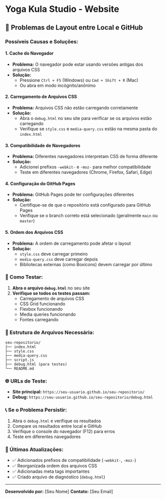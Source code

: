 # Yoga Kula Studio - Website

## 🚨 Problemas de Layout entre Local e GitHub

### Possíveis Causas e Soluções:

#### 1. **Cache do Navegador**

- **Problema:** O navegador pode estar usando versões antigas dos arquivos CSS
- **Solução:**
  - Pressione `Ctrl + F5` (Windows) ou `Cmd + Shift + R` (Mac)
  - Ou abra em modo incógnito/anônimo

#### 2. **Carregamento de Arquivos CSS**

- **Problema:** Arquivos CSS não estão carregando corretamente
- **Solução:**
  - Abra o `debug.html` no seu site para verificar se os arquivos estão carregando
  - Verifique se `style.css` e `media-query.css` estão na mesma pasta do `index.html`

#### 3. **Compatibilidade de Navegadores**

- **Problema:** Diferentes navegadores interpretam CSS de forma diferente
- **Solução:**
  - Adicionei prefixos `-webkit-` e `-moz-` para melhor compatibilidade
  - Teste em diferentes navegadores (Chrome, Firefox, Safari, Edge)

#### 4. **Configuração do GitHub Pages**

- **Problema:** GitHub Pages pode ter configurações diferentes
- **Solução:**
  - Certifique-se de que o repositório está configurado para GitHub Pages
  - Verifique se o branch correto está selecionado (geralmente `main` ou `master`)

#### 5. **Ordem dos Arquivos CSS**

- **Problema:** A ordem de carregamento pode afetar o layout
- **Solução:**
  - `style.css` deve carregar primeiro
  - `media-query.css` deve carregar depois
  - Bibliotecas externas (como Boxicons) devem carregar por último

### 🔧 Como Testar:

1. **Abra o arquivo `debug.html`** no seu site
2. **Verifique se todos os testes passam:**
   - Carregamento de arquivos CSS
   - CSS Grid funcionando
   - Flexbox funcionando
   - Media queries funcionando
   - Fontes carregando

### 📁 Estrutura de Arquivos Necessária:

```
seu-repositorio/
├── index.html
├── style.css
├── media-query.css
├── script.js
├── debug.html (para testes)
└── README.md
```

### 🌐 URLs de Teste:

- **Site principal:** `https://seu-usuario.github.io/seu-repositorio/`
- **Debug:** `https://seu-usuario.github.io/seu-repositorio/debug.html`

### 📞 Se o Problema Persistir:

1. Abra o `debug.html` e verifique os resultados
2. Compare os resultados entre local e GitHub
3. Verifique o console do navegador (F12) para erros
4. Teste em diferentes navegadores

### 🔄 Últimas Atualizações:

- ✅ Adicionados prefixos de compatibilidade (`-webkit-`, `-moz-`)
- ✅ Reorganizada ordem dos arquivos CSS
- ✅ Adicionadas meta tags importantes
- ✅ Criado arquivo de diagnóstico (`debug.html`)

---

**Desenvolvido por:** [Seu Nome]
**Contato:** [Seu Email]
